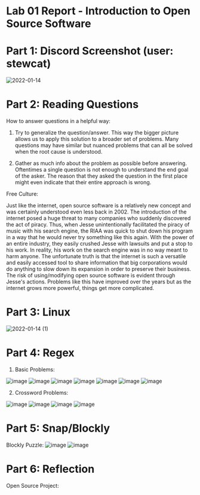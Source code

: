 # Lab 01 Report - Introduction to Open Source Software

# Part 1: Discord Screenshot (user: stewcat)
![2022-01-14](https://user-images.githubusercontent.com/86938356/149560208-66728875-f8b8-4e30-8f76-20584c2810a1.png)

# Part 2: Reading Questions
How to answer questions in a helpful way:
 1) Try to generalize the question/answer. This way the bigger picture allows us to apply this solution to a broader set of problems. Many questions may have similar but nuanced problems that can all be solved when the root cause is understood.

 2) Gather as much info about the problem as possible before answering. Oftentimes a single question is not enough to understand the end goal of the asker. The reason that they asked the question in the first place might even indicate that their entire approach is wrong. 

Free Culture:

  Just like the internet, open source software is a relatively new concept and was certainly understood even less back in 2002. The introduction of the internet posed a huge threat to many companies who suddenly discovered the act of piracy. Thus, when Jesse unintentionally facilitated the piracy of music with his search engine, the RIAA was quick to shut down his program in a way that he would never try something like this again. With the power of an entire industry, they easily crushed Jesse with lawsuits and put a stop to his work. In reality, his work on the search engine was in no way meant to harm anyone. The unfortunate truth is that the internet is such a versatile and easily accessed tool to share information that big corporations would do anything to slow down its expansion in order to preserve their business. The risk of using/modifying open source software is evident through Jesse's actions. Problems like this have improved over the years but as the internet grows more powerful, things get more complicated. 

# Part 3: Linux
![2022-01-14 (1)](https://user-images.githubusercontent.com/86938356/149566646-e8514210-0296-4174-a1f4-cc1751827adb.png)

# Part 4: Regex
1) Basic Problems:

![image](https://user-images.githubusercontent.com/86938356/149630378-bd5b06dc-1f7e-4104-a1da-9fb0ac86fb73.png)
![image](https://user-images.githubusercontent.com/86938356/149630442-cc33d4ff-bef4-457b-b357-9753c8544b63.png)
![image](https://user-images.githubusercontent.com/86938356/149630481-490898f7-0ce9-47ec-99f4-2c3e6ca06f19.png)
![image](https://user-images.githubusercontent.com/86938356/149630606-fa56bd34-901f-44dd-a177-cdaa5c8ecd92.png)
![image](https://user-images.githubusercontent.com/86938356/149630635-1c569a9b-4c97-4ffb-954c-b681baa986a5.png)
![image](https://user-images.githubusercontent.com/86938356/149630744-bf2c28a0-c14e-4ed3-8205-2a027a831c55.png)
![image](https://user-images.githubusercontent.com/86938356/149630993-f860df9b-1bc7-46ca-9bb7-360705099bd8.png)

2) Crossword Problems:

![image](https://user-images.githubusercontent.com/86938356/149631342-7a98f458-8722-4d7a-9206-4773296449bd.png)
![image](https://user-images.githubusercontent.com/86938356/149631722-9d0b2cbd-fc39-4447-936a-acee5e3f2d2d.png)
![image](https://user-images.githubusercontent.com/86938356/149631770-f2fe9c57-a507-4e41-a097-5ff485010a46.png)
![image](https://user-images.githubusercontent.com/86938356/149631856-fc496e3f-4546-47c1-94be-c4c9b0396679.png)

# Part 5: Snap/Blockly

Blockly Puzzle:
![image](https://user-images.githubusercontent.com/86938356/149665791-3fafc699-d80f-44ca-96da-b9a6ed095874.png)
![image](https://user-images.githubusercontent.com/86938356/149665805-aa35d7fc-f5be-45f8-b66d-0ebad9229506.png)

# Part 6: Reflection

Open Source Project: 
